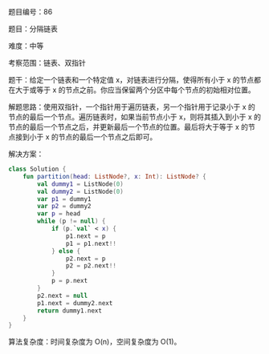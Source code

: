 题目编号：86

题目：分隔链表

难度：中等

考察范围：链表、双指针

题干：给定一个链表和一个特定值 x，对链表进行分隔，使得所有小于 x 的节点都在大于或等于 x 的节点之前。你应当保留两个分区中每个节点的初始相对位置。

解题思路：使用双指针，一个指针用于遍历链表，另一个指针用于记录小于 x 的节点的最后一个节点。遍历链表时，如果当前节点小于 x，则将其插入到小于 x 的节点的最后一个节点之后，并更新最后一个节点的位置。最后将大于等于 x 的节点接到小于 x 的节点的最后一个节点之后即可。

解决方案：

```kotlin
class Solution {
    fun partition(head: ListNode?, x: Int): ListNode? {
        val dummy1 = ListNode(0)
        val dummy2 = ListNode(0)
        var p1 = dummy1
        var p2 = dummy2
        var p = head
        while (p != null) {
            if (p.`val` < x) {
                p1.next = p
                p1 = p1.next!!
            } else {
                p2.next = p
                p2 = p2.next!!
            }
            p = p.next
        }
        p2.next = null
        p1.next = dummy2.next
        return dummy1.next
    }
}
```

算法复杂度：时间复杂度为 O(n)，空间复杂度为 O(1)。